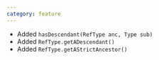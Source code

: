 ```yaml
---
category: feature
---
```

* Added `hasDescendant(RefType anc, Type sub)`
* Added `RefType.getADescendant()`
* Added `RefType.getAStrictAncestor()`
